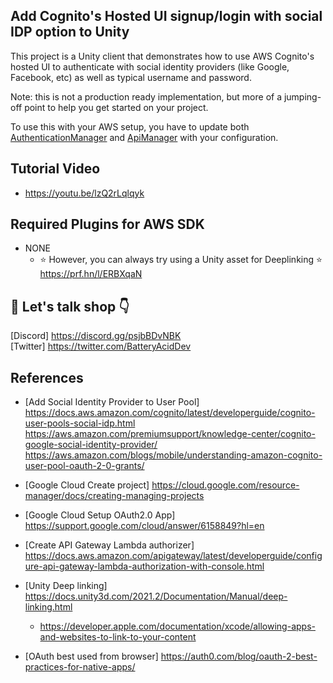 ## Add Cognito's Hosted UI signup/login with social IDP option to Unity

This project is a Unity client that demonstrates how to use AWS Cognito's hosted UI to authenticate with 
social identity providers (like Google, Facebook, etc) as well as typical username and password.

Note: this is not a production ready implementation, but more of a jumping-off point to help you get started on your project.

To use this with your AWS setup, you have to update both [AuthenticationManager](https://github.com/BatteryAcid/unity-cognito-hostedui-social-client/blob/master/Assets/Scripts/AuthenticationManager.cs#L10) and [ApiManager](https://github.com/BatteryAcid/unity-cognito-hostedui-social-client/blob/master/Assets/Scripts/ApiManager.cs#L6) with your configuration.

## Tutorial Video  

* https://youtu.be/lzQ2rLqlqyk

## Required Plugins for AWS SDK  

* NONE
    * ⭐️ However, you can always try using a Unity asset for Deeplinking ⭐️  
        https://prf.hn/l/ERBXqaN  
    
## 👋 Let's talk shop 👇  
[Discord] https://discord.gg/psjbBDvNBK  
[Twitter] https://twitter.com/BatteryAcidDev

## References
* [Add Social Identity Provider to User Pool] https://docs.aws.amazon.com/cognito/latest/developerguide/cognito-user-pools-social-idp.html
https://aws.amazon.com/premiumsupport/knowledge-center/cognito-google-social-identity-provider/
https://aws.amazon.com/blogs/mobile/understanding-amazon-cognito-user-pool-oauth-2-0-grants/

* [Google Cloud Create project] https://cloud.google.com/resource-manager/docs/creating-managing-projects
* [Google Cloud Setup OAuth2.0 App] https://support.google.com/cloud/answer/6158849?hl=en

* [Create API Gateway Lambda authorizer] https://docs.aws.amazon.com/apigateway/latest/developerguide/configure-api-gateway-lambda-authorization-with-console.html

* [Unity Deep linking] https://docs.unity3d.com/2021.2/Documentation/Manual/deep-linking.html
    * https://developer.apple.com/documentation/xcode/allowing-apps-and-websites-to-link-to-your-content

* [OAuth best used from browser] https://auth0.com/blog/oauth-2-best-practices-for-native-apps/
